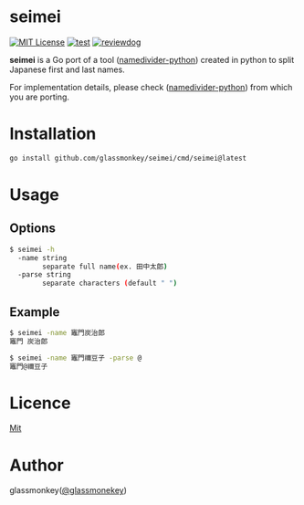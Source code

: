 # seimei

[![MIT License](http://img.shields.io/badge/license-MIT-blue.svg?style=flat-square)](LICENSE)
[![test](https://github.com/glassmonkey/seimei/workflows/test/badge.svg)](https://github.com/glassmonkey/seimei/actions?query=workflow%3Atest)
[![reviewdog](https://github.com/glassmonkey/seimei/workflows/reviewdog/badge.svg)](https://github.com/glassmonkey/seimei/actions?query=workflow%3Areviewdog)

**seimei** is a Go port of a tool ([namedivider-python](https://github.com/rskmoi/namedivider-python)) created in python to split Japanese first and last names.  

For implementation details, please check ([namedivider-python](https://github.com/rskmoi/namedivider-python)) from which you are porting.


# Installation

```bash
go install github.com/glassmonkey/seimei/cmd/seimei@latest
```

# Usage

## Options

```bash
$ seimei -h
  -name string
        separate full name(ex. 田中太郎)
  -parse string
        separate characters (default " ")
```

## Example

```bash
$ seimei -name 竈門炭治郎
竈門 炭治郎

$ seimei -name 竈門禰豆子 -parse @
竈門@禰豆子
```

# Licence
[Mit](LICENSE)

# Author
glassmonkey([@glassmonekey](https://twitter.com/glassmonekey))

